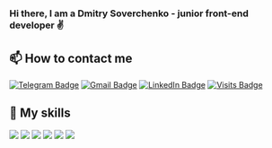 ### Hi there, I am a Dmitry Soverchenko - junior front-end developer ✌️

## 📫 How to contact me
[![Telegram Badge](https://img.shields.io/badge/Telegram-informational?style=flat&logo=Telegram&logoColor=white&color=1086CA)](https://t.me/dmitry_soverchenko)
[![Gmail Badge](https://img.shields.io/badge/Gmail-informational?style=flat&logo=Gmail&logoColor=white&color=D54B3C)](mailto:isoverchenko@gmail.com)
[![LinkedIn Badge](https://img.shields.io/badge/LinkedIn-informational?style=flat&logo=LinkedIn&logoColor=white&color=0D76A8)](https://www.https://www.linkedin.com/in/dmitry-soverchenko-b43960210/)
[![Visits Badge](https://badges.pufler.dev/visits/dmitrysoverchenko/dmitrysoverchenko)](https://github.com/dmitrysoverchenko)

 ## 💪 My skills

![](https://img.shields.io/badge/HTML5-E34F26?style=for-the-badge&logo=html5&logoColor=white)
![](https://img.shields.io/badge/CSS3-1572B6?style=for-the-badge&logo=css3&logoColor=white)
![](https://img.shields.io/badge/Sass-CC6699?style=for-the-badge&logo=sass&logoColor=white)
![](https://img.shields.io/badge/JavaScript-EFD53C?style=for-the-badge&logo=javascript&logoColor=black)
![](https://img.shields.io/badge/React-20232A?style=for-the-badge&logo=react&logoColor=61DAFB)
![](https://img.shields.io/badge/Gulp-CB4545?style=for-the-badge&logo=gulp&logoColor=fff)

<!--
**dmitrysoverchenko/dmitrysoverchenko** is a ✨ _special_ ✨ repository because its `README.md` (this file) appears on your GitHub profile.

Here are some ideas to get you started:

- 🔭 I’m currently working on ...
- 🌱 I’m currently learning ...
- 👯 I’m looking to collaborate on ...
- 🤔 I’m looking for help with ...
- 💬 Ask me about ...
- 📫 How to reach me: ...
- 😄 Pronouns: ...
- ⚡ Fun fact: ...
-->

